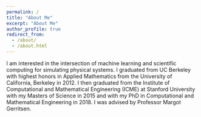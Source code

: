 ```yaml
---
permalink: /
title: "About Me"
excerpt: "About Me"
author_profile: true
redirect_from: 
  - /about/
  - /about.html
---
```


I am interested in the intersection of machine learning and scientific computing for simulating physical systems. I graduated from UC Berkeley with highest honors in Applied Mathematics from the University of California, Berkeley in 2012. I then graduated from the Institute of Computational and Mathematical Engineering (ICME) at Stanford University with my Masters of Science in 2015 and with my PhD in Computational and Mathematical Engineering in 2018. I was advised by Professor Margot Gerritsen.
